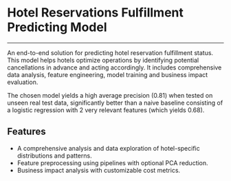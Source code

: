 # Hotel Reservations Fulfillment Predicting Model

--------- 
An end-to-end solution for predicting hotel reservation fulfillment status. This model helps hotels optimize operations by identifying potential cancellations in advance and acting accordingly. It includes comprehensive data analysis, feature engineering, model training and business impact evaluation.

The chosen model yields a high average precision (0.81) when tested on unseen real test data, significantly better than a naive baseline consisting of a logistic regression with 2 very relevant features (which yields 0.68).

## Features

- A comprehensive analysis and data exploration of hotel-specific distributions and patterns. 
- Feature preprocessing using pipelines with optional PCA reduction. 
- Business impact analysis with customizable cost metrics. 



